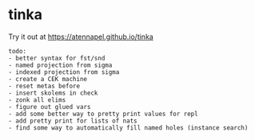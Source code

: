 # tinka

Try it out at https://atennapel.github.io/tinka

```
todo:
- better syntax for fst/snd
- named projection from sigma
- indexed projection from sigma
- create a CEK machine
- reset metas before
- insert skolems in check
- zonk all elims
- figure out glued vars
- add some better way to pretty print values for repl
- add pretty print for lists of nats
- find some way to automatically fill named holes (instance search)
```

